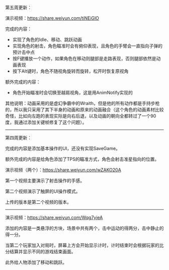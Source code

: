 第五周更新：

演示视频：https://share.weiyun.com/tiNEiGlO

完成的内容：

* 实现了角色的Idle、移动、跳跃动画
* 实现角色的射击，角色瞄准时会有俯仰表现，且角色的手臂会一直指向子弹的预计击中点
* 按F键播放一个动作，如果角色在移动则腿部是走路表现，否则腿部依然是动画表现
* 按下Alt键时，角色不随视角旋转而旋转，松开时恢复原视角

额外完成的内容：

* 角色开始瞄准时会切换至越肩视角，这是用AnimNotify实现的

其他说明：动画采用的是虚幻争霸中的Wraith，但是他的所有动作都是手持步枪的，所以我只采用了其下半身的动画和原来的动画融合（这个角色的动画素材比较奇怪，比如向左跑的表现实际是向右后退，以及动画的朝向全都转过了一个90度，我通过添加关键帧修复了这个问题）。



-------



第四周更新：

完成的内容是添加基本操作的UI，还没有实现SaveGame。

额外完成的内容是给角色添加了TPS的瞄准方式，角色会射击准星指向的位置。

演示视频（两个）：https://share.weiyun.com/wZAKO20A

第一个视频主要演示了射击操作的手感。

第二个视频演示了触屏的UI操作模式。

上传的版本是第二个视频的版本。



-------



演示视频：https://share.weiyun.com/Wqg7yieA



添加的内容是一类悬浮的方块，场景中共有两个，击中运动的得两分，击中静止的得一分。

当第二个玩家加入对局时，屏幕上方会开始显示计时，计时结束时会根据玩家的比分结算并显示不同的游戏结束画面。

此外给人物添加了移动和跳跃。
